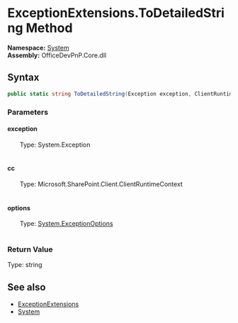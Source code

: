 # ExceptionExtensions.ToDetailedString Method  
  

**Namespace:** [System](System.md)  
**Assembly:** OfficeDevPnP.Core.dll  
## Syntax
```C#
public static string ToDetailedString(Exception exception, ClientRuntimeContext cc, ExceptionOptions options)
```
### Parameters
#### exception  
&emsp;&emsp;Type: System.Exception  
&emsp;&emsp;  

  

#### cc  
&emsp;&emsp;Type: Microsoft.SharePoint.Client.ClientRuntimeContext  
&emsp;&emsp;  

  

#### options  
&emsp;&emsp;Type: [System.ExceptionOptions](System.ExceptionOptions.md)  
&emsp;&emsp;  

  

### Return Value
Type: string  

## See also
- [ExceptionExtensions](System.ExceptionExtensions.md) 
- [System](System.md) 
